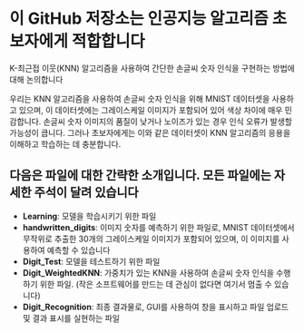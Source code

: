 # 이 GitHub 저장소는 인공지능 알고리즘 초보자에게 적합합니다

K-최근접 이웃(KNN) 알고리즘을 사용하여 간단한 손글씨 숫자 인식을 구현하는 방법에 대해 논의합니다

우리는 KNN 알고리즘을 사용하여 손글씨 숫자 인식을 위해 MNIST 데이터셋을 사용하고 있으며, 이 데이터셋에는 그레이스케일 이미지가 포함되어 있어 색상 차이에 매우 민감합니다. 손글씨 숫자 이미지의 품질이 낮거나 노이즈가 있는 경우 인식 오류가 발생할 가능성이 큽니다. 그러나 초보자에게는 이와 같은 데이터셋이 KNN 알고리즘의 응용을 이해하고 학습하는 데 충분합니다.

## 다음은 파일에 대한 간략한 소개입니다. 모든 파일에는 자세한 주석이 달려 있습니다

- **Learning**: 모델을 학습시키기 위한 파일
- **handwritten_digits**: 이미지 숫자를 예측하기 위한 파일로, MNIST 데이터셋에서 무작위로 추출한 30개의 그레이스케일 이미지가 포함되어 있으며, 이 이미지를 사용하여 예측할 수 있습니다
- **Digit_Test**: 모델을 테스트하기 위한 파일
- **Digit_WeightedKNN**: 가중치가 있는 KNN을 사용하여 손글씨 숫자 인식을 수행하기 위한 파일. (작은 소프트웨어를 만드는 데 관심이 없다면 여기서 멈출 수 있습니다)
- **Digit_Recognition**: 최종 결과물로, GUI를 사용하여 창을 표시하고 파일 업로드 및 결과 표시를 실현하는 파일

